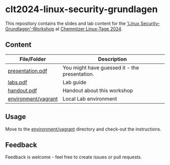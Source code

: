 # clt2024-linux-security-grundlagen

This repository contains the slides and lab content for the ['Linux Security-Grundlagen'-Workshop](https://chemnitzer.linux-tage.de/2024/de/programm/beitrag/202) at [Chemnitzer Linux-Tage 2024](https://chemnitzer.linux-tage.de/2024).

## Content

| File/Folder | Description |
| ----------- | ----------- |
| [presentation.pdf](presentation.pdf) | You might have guessed it - the presentation. |
| [labs.pdf](labs.pdf) | Lab guide |
| [handout.pdf](handout.pdf) | Handout about this workshop |
| [environment/vagrant](environment/vagrant) | Local Lab environment |

## Usage

Move to the [environment/vagrant](environment/vagrant) directory and check-out the instructions.

## Feedback

Feedback is welcome - feel free to create issues or pull requests.
